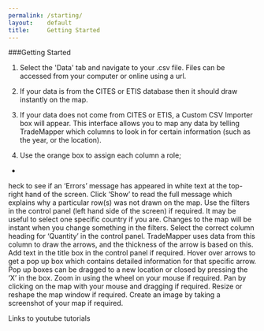 ```yaml
---
permalink: /starting/
layout:    default
title:     Getting Started
---
```


###Getting Started

1) Select the 'Data' tab and navigate to your .csv file. Files can be accessed from your computer or online using a url.

2) If your data is from the CITES or ETIS database then it should draw instantly on the map.

3) If your data does not come from CITES or ETIS, a Custom CSV Importer box will appear. This interface allows you to map any data by telling TradeMapper which columns to look in for certain information (such as the year, or the location).
4) Use the orange box to assign each column a role;
  * 



heck to see if an ‘Errors’ message has appeared in white text at the top-right hand of the screen. Click ‘Show’ to read the full message which explains why a particular row(s) was not drawn on the map.
Use the filters in the control panel (left hand side of the screen) if required. It may be useful to select one specific country if you are. Changes to the map will be instant when you change something in the filters.
Select the correct column heading for ‘Quantity’ in the control panel. TradeMapper uses data from this column to draw the arrows, and the thickness of the arrow is based on this.
Add text in the title box in the control panel if required. 
Hover over arrows to get a pop up box which contains detailed information for that specific arrow. Pop up boxes can be dragged to a new location or closed by pressing the ‘X’ in the box. 
Zoom in using the wheel on your mouse if required.
Pan by clicking on the map with your mouse and dragging if required.
Resize or reshape the map window if required.
Create an image by taking a screenshot of your map if required.


Links to youtube tutorials
